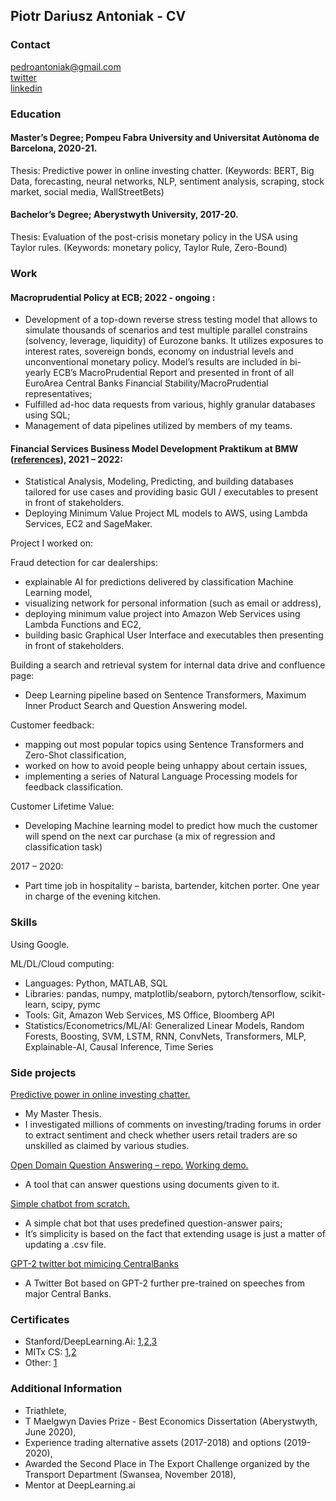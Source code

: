 ## Piotr Dariusz Antoniak - CV

### Contact

pedroantoniak@gmail.com <br/>
[twitter](https://twitter.com/pedroantoniak) <br>
[linkedin](https://www.linkedin.com/in/piotr-antoniak-a3b4741a9/)

### Education
#### Master’s Degree; Pompeu Fabra University and Universitat Autònoma de Barcelona, 2020-21.

Thesis: Predictive power in online investing chatter. 
(Keywords: BERT, Big Data, forecasting, neural networks, NLP, sentiment analysis, scraping, stock market, social media, WallStreetBets)

#### Bachelor’s Degree; Aberystwyth University, 2017-20.

Thesis: Evaluation of the post-crisis monetary policy in the USA using Taylor rules. 
(Keywords: monetary policy, Taylor Rule, Zero-Bound)
### Work

#### Macroprudential Policy at ECB;  2022 - ongoing :
- Development of a top-down reverse stress testing model that allows to simulate thousands of scenarios and test
multiple parallel constrains (solvency, leverage, liquidity) of Eurozone banks. It utilizes exposures to interest rates,
sovereign bonds, economy on industrial levels and unconventional monetary policy. Model’s results are included in
bi-yearly ECB’s MacroPrudential Report and presented in front of all EuroArea Central Banks Financial
Stability/MacroPrudential representatives;
- Fulfilled ad-hoc data requests from various, highly granular databases using SQL;
- Management of data pipelines utilized by members of my teams.


#### Financial Services Business Model Development Praktikum at BMW ([references](https://github.com/PiotrAntoniak/piotrcv/blob/gh-pages/BMW_references.pdf)), 2021 –  2022:

-	Statistical Analysis, Modeling, Predicting, and building databases tailored for use cases and providing basic GUI / executables to present in front of stakeholders. 
-	Deploying Minimum Value Project ML models to AWS, using Lambda Services, EC2 and SageMaker.

Project I worked on:

Fraud detection for car dealerships: 
-	explainable AI for predictions delivered by classification Machine Learning model, 
-	visualizing network for personal information (such as email or address),
-	deploying minimum value project into Amazon Web Services using Lambda Functions and EC2,
-	building basic Graphical User Interface and executables then presenting in front of stakeholders.


Building a search and retrieval system for internal data drive and confluence page:
-	Deep Learning pipeline based on Sentence Transformers, Maximum Inner Product Search and Question Answering model.

Customer feedback: 
-	mapping out most popular topics using Sentence Transformers and Zero-Shot classification,
-	worked on how to avoid people being unhappy about certain issues, 
-	implementing a series of Natural Language Processing models for feedback classification.

Customer Lifetime Value:
-	Developing Machine learning model to predict how much the customer will spend on the next car purchase (a mix of regression and classification task)


2017 –  2020:
-	Part time job in hospitality – barista, bartender, kitchen porter. One year in charge of the evening kitchen.

### Skills
Using Google.

ML/DL/Cloud computing:
- Languages: Python, MATLAB, SQL
- Libraries: pandas, numpy, matplotlib/seaborn, pytorch/tensorflow, scikit-learn, scipy, pymc
- Tools: Git, Amazon Web Services, MS Office, Bloomberg API
- Statistics/Econometrics/ML/AI: Generalized Linear Models, Random Forests, Boosting, SVM, LSTM, RNN,
ConvNets, Transformers, MLP, Explainable-AI, Causal Inference, Time Series

### Side projects
[Predictive power in online investing chatter.](https://github.com/PiotrAntoniak/M_T/blob/main/PiotrAntoniak_MT_070621.pdf)
- My Master Thesis.
- I investigated millions of comments on investing/trading forums in order to extract sentiment and check whether users retail traders are so unskilled as claimed by various studies.

[Open Domain Question Answering – repo.](https://github.com/PiotrAntoniak/QuestionAnswering) [Working demo.](https://huggingface.co/spaces/ThePixOne/open_domain_qa)
- A tool that can answer questions using documents given to it.

[Simple chatbot from scratch.](https://github.com/PiotrAntoniak/simple_chatbot)
- A simple chat bot that uses predefined question-answer pairs;
- It’s simplicity is based on the fact that extending usage is just a matter of updating a .csv file.

[GPT-2 twitter bot mimicing CentralBanks](https://twitter.com/YourAverageCB)
- A Twitter Bot based on GPT-2 further pre-trained on speeches from major Central Banks.


### Certificates 
- Stanford/DeepLearning.Ai: [1](https://www.coursera.org/account/accomplishments/verify/TUMZBPKPXWJR),[2](https://coursera.org/share/5885cbc461cb32adccc8f9ca2bfc501d),[3](https://coursera.org/share/ef2e4b0807353cc118729b1952a9f2d7)
- MITx CS: [1](https://courses.edx.org/certificates/8e8b7ef040ec4408ad014947a92c3739),[2](https://courses.edx.org/certificates/0ae3febe0079442e973ca4b34d303592)
- Other: [1](https://www.coursera.org/account/accomplishments/verify/CH8CYH52RU62)

### Additional Information
- Triathlete, 
-	T Maelgwyn Davies Prize - Best Economics Dissertation (Aberystwyth, June 2020),
-	Experience trading alternative assets (2017-2018) and options (2019-2020),
-	Awarded the Second Place in The Export Challenge organized by the Transport Department (Swansea, November 2018),
-	Mentor at DeepLearning.ai

